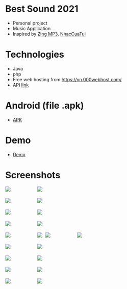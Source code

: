 # Best Sound 2021
- Personal project
- Music Application 
- Inspired by [Zing MP3](https://play.google.com/store/apps/details?id=com.zing.mp3), [NhacCuaTui](https://play.google.com/store/apps/details?id=ht.nct&hl=vi&gl=US)
# Technologies
- Java
- php
- Free web hosting from https://vn.000webhost.com/
- API [link](API)
# Android (file .apk)
- [APK](https://drive.google.com/file/d/1WM8WX2MuiNJ5dla6gF_9BLCxHpOqmyGD/view?usp=sharing)
# Demo
- [Demo](https://youtu.be/72bvRZppxw8)
# Screenshots

<kbd>
  <img src="Images/1.jpg">
   &nbsp;&nbsp;&nbsp;&nbsp;&nbsp;&nbsp;&nbsp;&nbsp;
  <img src="Images/2.jpg">
</kbd>
<br/>
<br/> 
       
<kbd>
  <img src="Images/3.jpg">
   &nbsp;&nbsp;&nbsp;&nbsp;&nbsp;&nbsp;&nbsp;&nbsp;
  <img src="Images/8.jpg">
</kbd>
<br/>
<br/> 

<kbd>
  <img src="Images/4.jpg">
   &nbsp;&nbsp;&nbsp;&nbsp;&nbsp;&nbsp;&nbsp;&nbsp;
  <img src="Images/5.jpg">
</kbd>
<br/>
<br/> 

<kbd>
  <img src="Images/6.jpg">
   &nbsp;&nbsp;&nbsp;&nbsp;&nbsp;&nbsp;&nbsp;&nbsp;
  <img src="Images/7.jpg">
</kbd>
<br/>
<br/> 


<kbd>
   <img src="Images/9.jpg"/>
   &nbsp;&nbsp;&nbsp;&nbsp;&nbsp;&nbsp;&nbsp;&nbsp;
   <img src="Images/10.jpg"/>
</kbd>

<kbd>
  <img src="Images/11.jpg">
   &nbsp;&nbsp;&nbsp;&nbsp;&nbsp;&nbsp;&nbsp;&nbsp;
  <img src="Images/12.jpg">
</kbd>
<br/>
<br/> 

<kbd>
  <img src="Images/13.jpg">
   &nbsp;&nbsp;&nbsp;&nbsp;&nbsp;&nbsp;&nbsp;&nbsp;
  <img src="Images/14.jpg">
</kbd>
<br/>
<br/> 

<kbd>
  <img src="Images/15.jpg">
   &nbsp;&nbsp;&nbsp;&nbsp;&nbsp;&nbsp;&nbsp;&nbsp;
  <img src="Images/16.jpg">
</kbd>
<br/>
<br/> 

<kbd>
  <img src="Images/17.jpg">
   &nbsp;&nbsp;&nbsp;&nbsp;&nbsp;&nbsp;&nbsp;&nbsp;
  <img src="Images/18.jpg">
</kbd>
<br/>
<br/> 

<kbd>
  <img src="Images/19.jpg">
   &nbsp;&nbsp;&nbsp;&nbsp;&nbsp;&nbsp;&nbsp;&nbsp;
  <img src="Images/20.jpg">
</kbd>
<br/>
<br/> 
